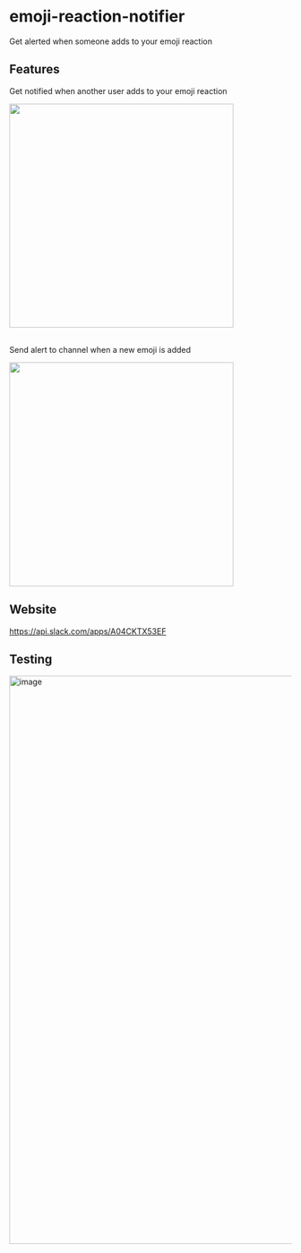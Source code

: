# emoji-reaction-notifier

Get alerted when someone adds to your emoji reaction

## Features

Get notified when another user adds to your emoji reaction

<img src='https://github.com/ebanner/awakened-bot/assets/2068912/c459702b-018b-4b31-969e-c252d7a2f711' width='400'>

<br />
<br />

Send alert to channel when a new emoji is added

<img src='https://github.com/ebanner/awakened-bot/assets/2068912/c81dba63-78c8-4648-93a8-ca7a0ebf21e9' width='400'>

## Website

https://api.slack.com/apps/A04CKTX53EF

## Testing

<img width="1015" alt="image" src="https://github.com/ebanner/awakened-bot/assets/2068912/3580e7c5-abae-4054-ae56-dcd745df7b94">
